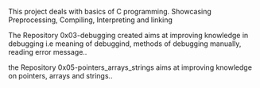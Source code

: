 This project deals with basics of C programming. Showcasing Preprocessing, Compiling, Interpreting and linking

The Repository 0x03-debugging created aims at improving knowledge in debugging i.e meaning of debuggind, methods of debugging manually, reading error message..

the Repository 0x05-pointers_arrays_strings aims at improving knowledge on pointers, arrays and strings..
